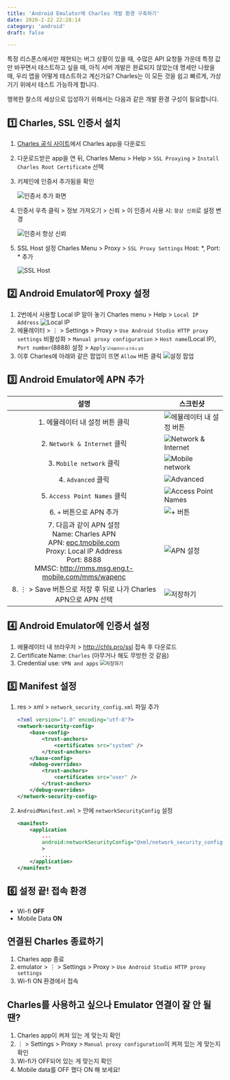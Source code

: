 ```yaml
---
title: 'Android Emulator에 Charles 개발 환경 구축하기'
date: 2020-2-22 22:28:14
category: 'android'
draft: false

---
```


특정 리스폰스에서만 재현되는 버그 상황이 있을 때, 수많은 API 요청들 가운데 특정 값만 바꾸면서 테스트하고 싶을 때, 아직 서버 개발은 완료되지 않았는데 명세만 나왔을 때, 우리 앱을 어떻게 테스트하고 계신가요? Charles는 이 모든 것을 쉽고 빠르게, 가상 기기 위에서 테스트 가능하게 합니다.

행복한 찰스의 세상으로 입성하기 위해서는 다음과 같은 개발 환경 구성이 필요합니다.

## 1️⃣ Charles, SSL 인증서 설치

1. [Charles 공식 사이트](https://www.charlesproxy.com/download/)에서 Charles app을 다운로드

2. 다운로드받은 app을 연 뒤, Charles Menu > Help > `SSL Proxying` > `Install Charles Root Certificate` 선택

3. 키체인에 인증서 추가됨을 확인

   ![인증서 추가 화면](./images/charles/c1_1.png)

4. 인증서 우측 클릭 > 정보 가져오기 > 신뢰 > 이 인증서 사용 시: `항상 신뢰`로 설정 변경

   ![인증서 항상 신뢰](./images/charles/c1_2.png)

5. SSL Host 설정
   Charles Menu > Proxy > `SSL Proxy Settings`
   Host: *, Port: * 추가

   ![SSL Host](./images/charles/c1_3.png)

## 2️⃣ Android Emulator에 Proxy 설정

1. 2번에서 사용할 Local IP 알아 놓기
   Charles menu > Help > `Local IP Address`
   ![Local IP](./images/charles/2_1.png)
2. 에뮬레이터 > ⋮ > Settings > Proxy > `Use Android Studio HTTP proxy settings` 비활성화 > `Manual proxy configuration` > `Host name`(Local IP), `Port number`(8888) 설정 > `Apply`
   <img src="./images/charles/2_2_2.png" alt="에뮬레이터 내 프록시 설정" style="zoom:50%;" />
3. 이후 Charles에 아래와 같은 팝업이 뜨면 `Allow` 버튼 클릭
   ![설정 팝업](./images/charles/2_3.png)

## 3️⃣ Android Emulator에 APN 추가

|                           **설명**                           | **스크린샷**                                                 |
| :----------------------------------------------------------: | ------------------------------------------------------------ |
|               1. 에뮬레이터 내 설정 버튼 클릭                | <img src="./images/charles/3_1.png" alt="에뮬레이터 내 설정 버튼" /> |
|                 2. `Network & Internet` 클릭                 | <img src="./images/charles/3_2.png" alt="Network &amp; Internet" /> |
|                   3. `Mobile network` 클릭                   | ![Mobile network](./images/charles/3_3.png)                  |
|                      4. `Advanced` 클릭                      | ![Advanced](./images/charles/3_4.png)                        |
|                 5. `Access Point Names` 클릭                 | ![Access Point Names](./images/charles/3_5.png)              |
|                   6. `+` 버튼으로 APN 추가                   | ![+ 버튼](./images/charles/3_6.png)                          |
| 7. 다음과 같이 APN 설정<br />Name: Charles APN<br />APN: [epc.tmobile.com](http://epc.tmobile.com/)<br />Proxy: Local IP Address<br />Port: 8888<br />MMSC: http://mms.msg.eng.t-mobile.com/mms/wapenc | ![APN 설정](./images/charles/3_7.png)                        |
| 8. ⋮ > Save 버튼으로 저장 후 뒤로 나가 Charles APN으로 APN 선택 | <img src="./images/charles/3_8.png" alt="저장하기" />        |

## 4️⃣ Android Emulator에 인증서 설정

1. 에뮬레이터 내 브라우저 > http://chls.pro/ssl 접속 후 다운로드
2. Certificate Name: `Charles` (아무거나 해도 무방한 것 같음)
3. Credential use: `VPN and apps`
   <img src="./images/charles/3_8.png" alt="저장하기" style="zoom:80%;" />

## 5️⃣ Manifest 설정

1. res > xml > `network_security_config.xml` 파일 추가

   ```xml
   <?xml version="1.0" encoding="utf-8"?>
   <network-security-config>
       <base-config>
           <trust-anchors>
               <certificates src="system" />
           </trust-anchors>
       </base-config>
       <debug-overrides>
           <trust-anchors>
               <certificates src="user" />
           </trust-anchors>
       </debug-overrides>
   </network-security-config>
   ```

2. `AndroidManifest.xml` > <application> 안에 `networkSecurityConfig` 설정

   ```xml
   <manifest>
       <application
           ...
           android:networkSecurityConfig="@xml/network_security_config"
           >
           ...
       </application>
   </manifest>
   ```

## 6️⃣ 설정 끝! 접속 환경

- Wi-fi **OFF**
- Mobile Data **ON**

## 연결된 Charles 종료하기

1. Charles app 종료
2. emulator > ⋮ > Settings > Proxy > `Use Android Studio HTTP proxy settings`
3. Wi-fi ON 환경에서 접속

## Charles를 사용하고 싶으나 Emulator 연결이 잘 안 될 땐?

1. Charles app이 켜져 있는 게 맞는지 확인
2. ⋮ > Settings > Proxy > `Manual proxy configuration`이 켜져 있는 게 맞는지 확인
3. Wi-fi가 OFF되어 있는 게 맞는지 확인
4. Mobile data를 OFF 했다 ON 해 보세요!